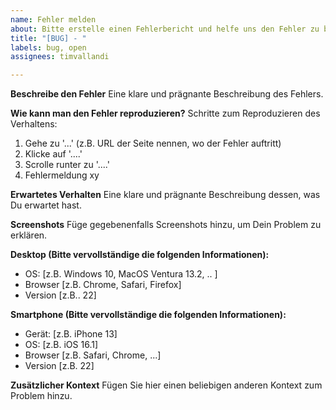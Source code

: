 ```yaml
---
name: Fehler melden
about: Bitte erstelle einen Fehlerbericht und helfe uns den Fehler zu beseitigen
title: "[BUG] - "
labels: bug, open
assignees: timvallandi

---
```


**Beschreibe den Fehler**
Eine klare und prägnante Beschreibung des Fehlers.

**Wie kann man den Fehler reproduzieren?**
Schritte zum Reproduzieren des Verhaltens:
1. Gehe zu  '...' (z.B. URL der Seite nennen, wo der Fehler auftritt)
2. Klicke auf '....'
3. Scrolle runter zu '....'
4. Fehlermeldung xy

**Erwartetes Verhalten**
Eine klare und prägnante Beschreibung dessen, was Du erwartet hast.

**Screenshots**
Füge gegebenenfalls Screenshots hinzu, um Dein Problem zu erklären.

**Desktop (Bitte vervollständige die folgenden Informationen):**
 - OS: [z.B. Windows 10, MacOS Ventura 13.2, .. ]
 - Browser [z.B. Chrome, Safari, Firefox]
 - Version [z.B.. 22]

**Smartphone (Bitte vervollständige die folgenden Informationen):**
 - Gerät: [z.B. iPhone 13]
 - OS: [z.B. iOS 16.1]
 - Browser [z.B. Safari, Chrome, ...]
 - Version [z.B. 22]

**Zusätzlicher Kontext**
Fügen Sie hier einen beliebigen anderen Kontext zum Problem hinzu.

